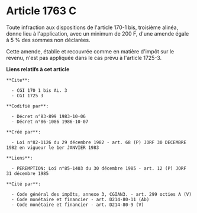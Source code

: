 # Article 1763 C

Toute infraction aux dispositions de l'article 170-1 bis, troisième alinéa, donne lieu à l'application, avec un minimum de
200 F, d'une amende égale à 5 % des sommes non déclarées. 

Cette amende, établie et recouvrée comme en matière d'impôt sur le revenu, n'est pas appliquée dans le cas prévu à l'article
1725-3.

**Liens relatifs à cet article**

	**Cite**:

	  - CGI 170 1 bis AL. 3
	  - CGI 1725 3

	**Codifié par**:

	  - Décret n°83-899 1983-10-06
	  - Décret n°86-1086 1986-10-07

	**Créé par**:

	  - Loi n°82-1126 du 29 décembre 1982 - art. 68 (P) JORF 30 DECEMBRE 1982 en vigueur le 1er JANVIER 1983

	**Liens**:

	  - PEREMPTION: Loi n°85-1403 du 30 décembre 1985 - art. 12 (P) JORF 31 décembre 1985

	**Cité par**:

	  - Code général des impôts, annexe 3, CGIAN3. - art. 299 octies A (V)
	  - Code monétaire et financier - art. D214-80-11 (Ab)
	  - Code monétaire et financier - art. D214-80-9 (V)
